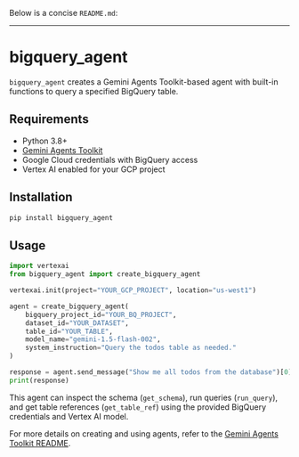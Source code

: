 Below is a concise `README.md`:

---

# bigquery_agent

`bigquery_agent` creates a Gemini Agents Toolkit-based agent with built-in functions to query a specified BigQuery table.

## Requirements

- Python 3.8+
- [Gemini Agents Toolkit](https://github.com/GeminiAgentsToolkit/gemini-agents-toolkit/blob/main/README.md)
- Google Cloud credentials with BigQuery access
- Vertex AI enabled for your GCP project

## Installation

```bash
pip install bigquery_agent
```

## Usage

```python
import vertexai
from bigquery_agent import create_bigquery_agent

vertexai.init(project="YOUR_GCP_PROJECT", location="us-west1")

agent = create_bigquery_agent(
    bigquery_project_id="YOUR_BQ_PROJECT",
    dataset_id="YOUR_DATASET",
    table_id="YOUR_TABLE",
    model_name="gemini-1.5-flash-002",
    system_instruction="Query the todos table as needed."
)

response = agent.send_message("Show me all todos from the database")[0]
print(response)
```

This agent can inspect the schema (`get_schema`), run queries (`run_query`), and get table references (`get_table_ref`) using the provided BigQuery credentials and Vertex AI model.

For more details on creating and using agents, refer to the [Gemini Agents Toolkit README](https://github.com/GeminiAgentsToolkit/gemini-agents-toolkit/blob/main/README.md).
